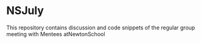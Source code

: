 # NSJuly
This repository contains discussion and code snippets of the regular group meeting with Mentees atNewtonSchool
